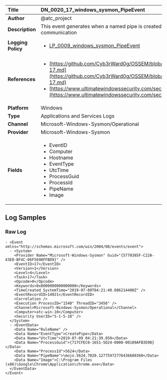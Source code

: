 | Title              | DN_0020_17_windows_sysmon_PipeEvent       |
|:-------------------|:------------------|
| **Author**         | @atc_project        |
| **Description**    | This event generates when a named pipe is created. Malware often uses named  pipes for interprocess communication |
| **Logging Policy** | <ul><li>[LP_0009_windows_sysmon_PipeEvent](../Logging_Policies/LP_0009_windows_sysmon_PipeEvent.md)</li></ul> |
| **References**     | <ul><li>[https://github.com/Cyb3rWard0g/OSSEM/blob/master/data_dictionaries/windows/sysmon/event-17.md](https://github.com/Cyb3rWard0g/OSSEM/blob/master/data_dictionaries/windows/sysmon/event-17.md)</li><li>[https://www.ultimatewindowssecurity.com/securitylog/encyclopedia/event.aspx?eventid=90017](https://www.ultimatewindowssecurity.com/securitylog/encyclopedia/event.aspx?eventid=90017)</li></ul> |
| **Platform**       | Windows    |
| **Type**           | Applications and Services Logs        |
| **Channel**        | Microsoft-Windows-Sysmon/Operational     |
| **Provider**       | Microsoft-Windows-Sysmon    |
| **Fields**         | <ul><li>EventID</li><li>Computer</li><li>Hostname</li><li>EventType</li><li>UtcTime</li><li>ProcessGuid</li><li>ProcessId</li><li>PipeName</li><li>Image</li></ul> |


## Log Samples

### Raw Log

```
- <Event xmlns="http://schemas.microsoft.com/win/2004/08/events/event">
  - <System>
    <Provider Name="Microsoft-Windows-Sysmon" Guid="{5770385F-C22A-43E0-BF4C-06F5698FFBD9}" /> 
    <EventID>17</EventID> 
    <Version>1</Version> 
    <Level>4</Level> 
    <Task>17</Task> 
    <Opcode>0</Opcode> 
    <Keywords>0x8000000000000000</Keywords> 
    <TimeCreated SystemTime="2019-07-09T04:21:40.086214400Z" /> 
    <EventRecordID>14921</EventRecordID> 
    <Correlation /> 
    <Execution ProcessID="1540" ThreadID="3456" /> 
    <Channel>Microsoft-Windows-Sysmon/Operational</Channel> 
    <Computer>atc-win-10</Computer> 
    <Security UserID="S-1-5-18" /> 
  </System>
  - <EventData>
    <Data Name="RuleName" /> 
    <Data Name="EventType">CreatePipe</Data> 
    <Data Name="UtcTime">2019-07-09 04:21:39.850</Data> 
    <Data Name="ProcessGuid">{717CFEC0-1651-5D24-0000-00109AFB3E00}</Data> 
    <Data Name="ProcessId">5624</Data> 
    <Data Name="PipeName">\mojo.5624.7020.12775972776436680360</Data> 
    <Data Name="Image">C:\Program Files (x86)\Google\Chrome\Application\chrome.exe</Data> 
  </EventData>
</Event>

```




